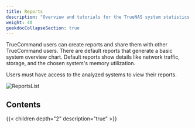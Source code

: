 ```yaml
---
title: Reports
description: "Overview and tutorials for the TrueNAS system statistics collation and presentation feature in TrueCommand."
weight: 40
geekdocCollapseSection: true
---
```


TrueCommand users can create reports and share them with other TrueCommand users.
There are default reports that generate a basic system overview chart.
Default reports show details like network traffic, storage, and the chosen system's memory utilization.

Users must have access to the analyzed systems to view their reports.

![ReportsList](/images/TrueCommand/Reports/ReportsList.png "Reports List")

## Contents

{{< children depth="2" description="true" >}}
